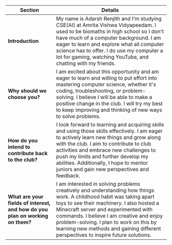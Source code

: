 | **Section**                        | **Details**                                                                                                                                                                                                                                               |
|-----------------------------------|-----------------------------------------------------------------------------------------------------------------------------------------------------------------------------------------------------------------------------------------------------------|
| **Introduction**                  | My name is Adarsh Renjith and I'm studying CSE(AI) at Amrita Vishwa Vidyapeedam. I used to be biomaths in high school so I don't have much of a computer background. I am eager to learn and explore what all computer science has to offer. I do use my computer a lot for gaming, watching YouTube, and chatting with my friends. |
| **Why should we choose you?**     | I am excited about this opportunity and am eager to learn and willing to put effort into mastering computer science, whether it's coding, troubleshooting, or problem-solving. I believe I will be able to make a positive change in the club. I will try my best to keep improving and thinking of new ways to solve problems. |
| **How do you intend to contribute back to the club?** | I look forward to learning and acquiring skills and using those skills effectively. I am eager to actively learn new things and grow along with the club. I aim to contribute to club activities and embrace new challenges to push my limits and further develop my abilities. Additionally, I hope to mentor juniors and gain new perspectives and feedback. |
| **What are your fields of interest, and how do you plan on working on them?** | I am interested in solving problems creatively and understanding how things work. A childhood habit was taking apart toys to see their machinery. I also hosted a Minecraft server and experimented with commands. I believe I am creative and enjoy problem-solving. I plan to work on this by learning new methods and gaining different perspectives to inspire future solutions. |
